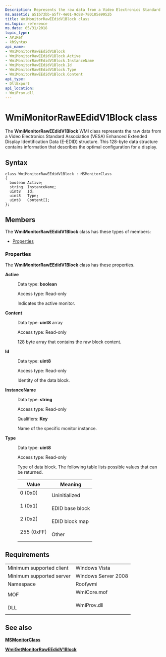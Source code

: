 ```yaml
---
Description: Represents the raw data from a Video Electronics Standard Association (VESA) Enhanced Extended Display Identification Data (E-EDID) structure.
ms.assetid: a51b73bb-a5f7-4e01-9c88-780105e9952b
title: WmiMonitorRawEEdidV1Block class
ms.topic: reference
ms.date: 05/31/2018
topic_type: 
- APIRef
- kbSyntax
api_name: 
- WmiMonitorRawEEdidV1Block
- WmiMonitorRawEEdidV1Block.Active
- WmiMonitorRawEEdidV1Block.InstanceName
- WmiMonitorRawEEdidV1Block.Id
- WmiMonitorRawEEdidV1Block.Type
- WmiMonitorRawEEdidV1Block.Content
api_type: 
- DllExport
api_location: 
- WmiProv.dll
---
```


# WmiMonitorRawEEdidV1Block class

The **WmiMonitorRawEEdidV1Block** WMI class represents the raw data from a Video Electronics Standard Association (VESA) Enhanced Extended Display Identification Data (E-EDID) structure. This 128-byte data structure contains information that describes the optimal configuration for a display.

## Syntax

``` syntax
class WmiMonitorRawEEdidV1Block : MSMonitorClass
{
  boolean Active;
  string  InstanceName;
  uint8   Id;
  uint8   Type;
  uint8   Content[];
};
```

## Members

The **WmiMonitorRawEEdidV1Block** class has these types of members:

-   [Properties](#properties)

### Properties

The **WmiMonitorRawEEdidV1Block** class has these properties.

<dl> <dt>

**Active**
</dt> <dd> <dl> <dt>

Data type: **boolean**
</dt> <dt>

Access type: Read-only
</dt> </dl>

Indicates the active monitor.

</dd> <dt>

**Content**
</dt> <dd> <dl> <dt>

Data type: **uint8** array
</dt> <dt>

Access type: Read-only
</dt> </dl>

128 byte array that contains the raw block content.

</dd> <dt>

**Id**
</dt> <dd> <dl> <dt>

Data type: **uint8**
</dt> <dt>

Access type: Read-only
</dt> </dl>

Identity of the data block.

</dd> <dt>

**InstanceName**
</dt> <dd> <dl> <dt>

Data type: **string**
</dt> <dt>

Access type: Read-only
</dt> <dt>

Qualifiers: **Key**
</dt> </dl>

Name of the specific monitor instance.

</dd> <dt>

**Type**
</dt> <dd> <dl> <dt>

Data type: **uint8**
</dt> <dt>

Access type: Read-only
</dt> </dl>

Type of data block. The following table lists possible values that can be returned.



| Value                                                                                 | Meaning                    |
|---------------------------------------------------------------------------------------|----------------------------|
| <dl> <dt>0 (0x0)</dt> </dl>    | Uninitialized<br/>   |
| <dl> <dt>1 (0x1)</dt> </dl>    | EDID base block<br/> |
| <dl> <dt>2 (0x2)</dt> </dl>    | EDID block map<br/>  |
| <dl> <dt>255 (0xFF)</dt> </dl> | Other<br/>           |



 

</dd> </dl>

## Requirements



|                                     |                                                                                        |
|-------------------------------------|----------------------------------------------------------------------------------------|
| Minimum supported client<br/> | Windows Vista<br/>                                                               |
| Minimum supported server<br/> | Windows Server 2008<br/>                                                         |
| Namespace<br/>                | Root\\wmi<br/>                                                                   |
| MOF<br/>                      | <dl> <dt>WmiCore.mof</dt> </dl> |
| DLL<br/>                      | <dl> <dt>WmiProv.dll</dt> </dl> |



## See also

<dl> <dt>

[**MSMonitorClass**](msmonitorclass.md)
</dt> <dt>

[**WmiGetMonitorRawEEdidV1Block**](wmigetmonitorraweedidv1block-wmimonitordescriptormethods.md)
</dt> </dl>

 

 




